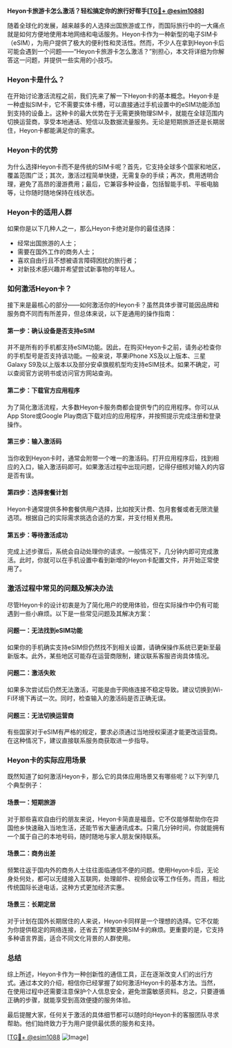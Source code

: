 **Heyon卡旅游卡怎么激活？轻松搞定你的旅行好帮手[[TG💪+ @esim1088](https://t.me/s/esim1088)]**

随着全球化的发展，越来越多的人选择出国旅游或工作，而国际旅行中的一大痛点就是如何方便地使用本地网络和电话服务。Heyon卡作为一种新型的电子SIM卡（eSIM），为用户提供了极大的便利性和灵活性。然而，不少人在拿到Heyon卡后可能会遇到一个问题——“Heyon卡旅游卡怎么激活？”别担心，本文将详细为你解答这一问题，并提供一些实用的小技巧。

### Heyon卡是什么？

在开始讨论激活流程之前，我们先来了解一下Heyon卡的基本概念。Heyon卡是一种虚拟SIM卡，它不需要实体卡槽，可以直接通过手机设置中的eSIM功能添加到支持的设备上。这种卡的最大优势在于无需更换物理SIM卡，就能在全球范围内切换运营商，享受本地通话、短信以及数据流量服务。无论是短期旅游还是长期居住，Heyon卡都能满足你的需求。

### Heyon卡的优势

为什么选择Heyon卡而不是传统的SIM卡呢？首先，它支持全球多个国家和地区，覆盖范围广泛；其次，激活过程简单快捷，无需复杂的手续；再次，费用透明合理，避免了高昂的漫游费用；最后，它兼容多种设备，包括智能手机、平板电脑等，让你随时随地保持在线状态。

### Heyon卡的适用人群

如果你是以下几种人之一，那么Heyon卡绝对是你的最佳选择：
- 经常出国旅游的人士；
- 需要在国外工作的商务人士；
- 喜欢自由行且不想被语言障碍困扰的旅行者；
- 对新技术感兴趣并希望尝试新事物的年轻人。

### 如何激活Heyon卡？

接下来是最核心的部分——如何激活你的Heyon卡？虽然具体步骤可能因品牌和服务商不同而有所差异，但总体来说，以下是通用的操作指南：

#### 第一步：确认设备是否支持eSIM
并不是所有的手机都支持eSIM功能。因此，在购买Heyon卡之前，请务必检查你的手机型号是否支持该功能。一般来说，苹果iPhone XS及以上版本、三星Galaxy S9及以上版本以及部分安卓旗舰机型均支持eSIM技术。如果不确定，可以查阅官方说明书或访问官方网站查询。

#### 第二步：下载官方应用程序
为了简化激活流程，大多数Heyon卡服务商都会提供专门的应用程序。你可以从App Store或Google Play商店下载对应的应用程序，并按照提示完成注册和登录操作。

#### 第三步：输入激活码
当你收到Heyon卡时，通常会附带一个唯一的激活码。打开应用程序后，找到相应的入口，输入激活码即可。如果激活过程中出现问题，记得仔细核对输入的内容是否有误。

#### 第四步：选择套餐计划
Heyon卡通常提供多种套餐供用户选择，比如按天计费、包月套餐或者无限流量选项。根据自己的实际需求挑选合适的方案，并支付相关费用。

#### 第五步：等待激活成功
完成上述步骤后，系统会自动处理你的请求。一般情况下，几分钟内即可完成激活。此时，你就可以在手机设置中看到新增的Heyon卡配置文件，并开始正常使用了。

### 激活过程中常见的问题及解决办法

尽管Heyon卡的设计初衷是为了简化用户的使用体验，但在实际操作中仍有可能遇到一些小麻烦。以下是一些常见问题及其解决方案：

#### 问题一：无法找到eSIM功能
如果你的手机确实支持eSIM但仍然找不到相关设置，请确保操作系统已更新至最新版本。此外，某些地区可能存在运营商限制，建议联系客服咨询具体情况。

#### 问题二：激活失败
如果多次尝试后仍然无法激活，可能是由于网络连接不稳定导致。建议切换到Wi-Fi环境下再试一次。同时，检查输入的激活码是否正确无误。

#### 问题三：无法切换运营商
有些国家对于eSIM有严格的规定，要求必须通过当地授权渠道才能更改运营商。在这种情况下，建议直接联系服务商获取进一步指导。

### Heyon卡的实际应用场景

既然知道了如何激活Heyon卡，那么它的具体应用场景又有哪些呢？以下列举几个典型例子：

#### 场景一：短期旅游
对于那些喜欢自由行的朋友来说，Heyon卡简直是福音。它不仅能够帮助你在异国他乡快速融入当地生活，还能节省大量通讯成本。只需几分钟时间，你就能拥有一个属于自己的本地号码，随时随地与家人朋友保持联系。

#### 场景二：商务出差
频繁往返于国内外的商务人士往往面临通信不便的问题。使用Heyon卡后，无论身处何处，都可以无缝接入互联网，处理邮件、视频会议等工作任务。而且，相比传统国际长途电话，这种方式更加经济实惠。

#### 场景三：长期定居
对于计划在国外长期居住的人来说，Heyon卡同样是一个理想的选择。它不仅能为你提供稳定的网络连接，还省去了频繁更换SIM卡的麻烦。更重要的是，它支持多种语言界面，适合不同文化背景的人群使用。

### 总结

综上所述，Heyon卡作为一种创新性的通信工具，正在逐渐改变人们的出行方式。通过本文的介绍，相信你已经掌握了如何激活Heyon卡的基本方法。当然，在使用过程中还需要注意保护个人信息安全，避免泄露敏感资料。总之，只要遵循正确的步骤，就能享受到高效便捷的服务体验。

最后提醒大家，任何关于激活的具体细节都可以随时向Heyon卡的客服团队寻求帮助。他们始终致力于为用户提供最优质的服务和支持。

[[TG💪+ @esim1088](https://t.me/s/esim1088) ![Image](https://i.postimg.cc/4NQfJmqS/Snipaste-2025-05-13-00-14-12.png)]